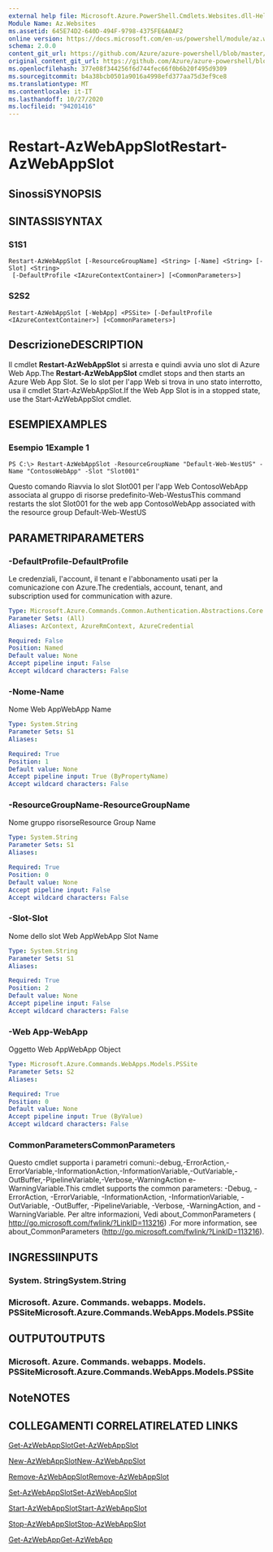 ```yaml
---
external help file: Microsoft.Azure.PowerShell.Cmdlets.Websites.dll-Help.xml
Module Name: Az.Websites
ms.assetid: 645E74D2-640D-494F-9798-4375FE6A0AF2
online version: https://docs.microsoft.com/en-us/powershell/module/az.websites/restart-azwebappslot
schema: 2.0.0
content_git_url: https://github.com/Azure/azure-powershell/blob/master/src/Websites/Websites/help/Restart-AzWebAppSlot.md
original_content_git_url: https://github.com/Azure/azure-powershell/blob/master/src/Websites/Websites/help/Restart-AzWebAppSlot.md
ms.openlocfilehash: 377e08f344256f6d744fec66f0b6b20f495d9309
ms.sourcegitcommit: b4a38bcb0501a9016a4998efd377aa75d3ef9ce8
ms.translationtype: MT
ms.contentlocale: it-IT
ms.lasthandoff: 10/27/2020
ms.locfileid: "94201416"
---
```

# <span data-ttu-id="74de6-101">Restart-AzWebAppSlot</span><span class="sxs-lookup"><span data-stu-id="74de6-101">Restart-AzWebAppSlot</span></span>

## <span data-ttu-id="74de6-102">Sinossi</span><span class="sxs-lookup"><span data-stu-id="74de6-102">SYNOPSIS</span></span>

## <span data-ttu-id="74de6-103">SINTASSI</span><span class="sxs-lookup"><span data-stu-id="74de6-103">SYNTAX</span></span>

### <span data-ttu-id="74de6-104">S1</span><span class="sxs-lookup"><span data-stu-id="74de6-104">S1</span></span>
```
Restart-AzWebAppSlot [-ResourceGroupName] <String> [-Name] <String> [-Slot] <String>
 [-DefaultProfile <IAzureContextContainer>] [<CommonParameters>]
```

### <span data-ttu-id="74de6-105">S2</span><span class="sxs-lookup"><span data-stu-id="74de6-105">S2</span></span>
```
Restart-AzWebAppSlot [-WebApp] <PSSite> [-DefaultProfile <IAzureContextContainer>] [<CommonParameters>]
```

## <span data-ttu-id="74de6-106">Descrizione</span><span class="sxs-lookup"><span data-stu-id="74de6-106">DESCRIPTION</span></span>
<span data-ttu-id="74de6-107">Il cmdlet **Restart-AzWebAppSlot** si arresta e quindi avvia uno slot di Azure Web App.</span><span class="sxs-lookup"><span data-stu-id="74de6-107">The **Restart-AzWebAppSlot** cmdlet stops and then starts an Azure Web App Slot.</span></span>
<span data-ttu-id="74de6-108">Se lo slot per l'app Web si trova in uno stato interrotto, usa il cmdlet Start-AzWebAppSlot.</span><span class="sxs-lookup"><span data-stu-id="74de6-108">If the Web App Slot is in a stopped state, use the Start-AzWebAppSlot cmdlet.</span></span>

## <span data-ttu-id="74de6-109">ESEMPI</span><span class="sxs-lookup"><span data-stu-id="74de6-109">EXAMPLES</span></span>

### <span data-ttu-id="74de6-110">Esempio 1</span><span class="sxs-lookup"><span data-stu-id="74de6-110">Example 1</span></span>
```
PS C:\> Restart-AzWebAppSlot -ResourceGroupName "Default-Web-WestUS" -Name "ContosoWebApp" -Slot "Slot001"
```

<span data-ttu-id="74de6-111">Questo comando Riavvia lo slot Slot001 per l'app Web ContosoWebApp associata al gruppo di risorse predefinito-Web-Westus</span><span class="sxs-lookup"><span data-stu-id="74de6-111">This command restarts the slot Slot001 for the web app ContosoWebApp associated with the resource group Default-Web-WestUS</span></span>

## <span data-ttu-id="74de6-112">PARAMETRI</span><span class="sxs-lookup"><span data-stu-id="74de6-112">PARAMETERS</span></span>

### <span data-ttu-id="74de6-113">-DefaultProfile</span><span class="sxs-lookup"><span data-stu-id="74de6-113">-DefaultProfile</span></span>
<span data-ttu-id="74de6-114">Le credenziali, l'account, il tenant e l'abbonamento usati per la comunicazione con Azure.</span><span class="sxs-lookup"><span data-stu-id="74de6-114">The credentials, account, tenant, and subscription used for communication with azure.</span></span>

```yaml
Type: Microsoft.Azure.Commands.Common.Authentication.Abstractions.Core.IAzureContextContainer
Parameter Sets: (All)
Aliases: AzContext, AzureRmContext, AzureCredential

Required: False
Position: Named
Default value: None
Accept pipeline input: False
Accept wildcard characters: False
```

### <span data-ttu-id="74de6-115">-Nome</span><span class="sxs-lookup"><span data-stu-id="74de6-115">-Name</span></span>
<span data-ttu-id="74de6-116">Nome Web App</span><span class="sxs-lookup"><span data-stu-id="74de6-116">WebApp Name</span></span>

```yaml
Type: System.String
Parameter Sets: S1
Aliases:

Required: True
Position: 1
Default value: None
Accept pipeline input: True (ByPropertyName)
Accept wildcard characters: False
```

### <span data-ttu-id="74de6-117">-ResourceGroupName</span><span class="sxs-lookup"><span data-stu-id="74de6-117">-ResourceGroupName</span></span>
<span data-ttu-id="74de6-118">Nome gruppo risorse</span><span class="sxs-lookup"><span data-stu-id="74de6-118">Resource Group Name</span></span>

```yaml
Type: System.String
Parameter Sets: S1
Aliases:

Required: True
Position: 0
Default value: None
Accept pipeline input: False
Accept wildcard characters: False
```

### <span data-ttu-id="74de6-119">-Slot</span><span class="sxs-lookup"><span data-stu-id="74de6-119">-Slot</span></span>
<span data-ttu-id="74de6-120">Nome dello slot Web App</span><span class="sxs-lookup"><span data-stu-id="74de6-120">WebApp Slot Name</span></span>

```yaml
Type: System.String
Parameter Sets: S1
Aliases:

Required: True
Position: 2
Default value: None
Accept pipeline input: False
Accept wildcard characters: False
```

### <span data-ttu-id="74de6-121">-Web App</span><span class="sxs-lookup"><span data-stu-id="74de6-121">-WebApp</span></span>
<span data-ttu-id="74de6-122">Oggetto Web App</span><span class="sxs-lookup"><span data-stu-id="74de6-122">WebApp Object</span></span>

```yaml
Type: Microsoft.Azure.Commands.WebApps.Models.PSSite
Parameter Sets: S2
Aliases:

Required: True
Position: 0
Default value: None
Accept pipeline input: True (ByValue)
Accept wildcard characters: False
```

### <span data-ttu-id="74de6-123">CommonParameters</span><span class="sxs-lookup"><span data-stu-id="74de6-123">CommonParameters</span></span>
<span data-ttu-id="74de6-124">Questo cmdlet supporta i parametri comuni:-debug,-ErrorAction,-ErrorVariable,-InformationAction,-InformationVariable,-OutVariable,-OutBuffer,-PipelineVariable,-Verbose,-WarningAction e-WarningVariable.</span><span class="sxs-lookup"><span data-stu-id="74de6-124">This cmdlet supports the common parameters: -Debug, -ErrorAction, -ErrorVariable, -InformationAction, -InformationVariable, -OutVariable, -OutBuffer, -PipelineVariable, -Verbose, -WarningAction, and -WarningVariable.</span></span> <span data-ttu-id="74de6-125">Per altre informazioni, Vedi about_CommonParameters ( http://go.microsoft.com/fwlink/?LinkID=113216) .</span><span class="sxs-lookup"><span data-stu-id="74de6-125">For more information, see about_CommonParameters (http://go.microsoft.com/fwlink/?LinkID=113216).</span></span>

## <span data-ttu-id="74de6-126">INGRESSI</span><span class="sxs-lookup"><span data-stu-id="74de6-126">INPUTS</span></span>

### <span data-ttu-id="74de6-127">System. String</span><span class="sxs-lookup"><span data-stu-id="74de6-127">System.String</span></span>

### <span data-ttu-id="74de6-128">Microsoft. Azure. Commands. webapps. Models. PSSite</span><span class="sxs-lookup"><span data-stu-id="74de6-128">Microsoft.Azure.Commands.WebApps.Models.PSSite</span></span>

## <span data-ttu-id="74de6-129">OUTPUT</span><span class="sxs-lookup"><span data-stu-id="74de6-129">OUTPUTS</span></span>

### <span data-ttu-id="74de6-130">Microsoft. Azure. Commands. webapps. Models. PSSite</span><span class="sxs-lookup"><span data-stu-id="74de6-130">Microsoft.Azure.Commands.WebApps.Models.PSSite</span></span>

## <span data-ttu-id="74de6-131">Note</span><span class="sxs-lookup"><span data-stu-id="74de6-131">NOTES</span></span>

## <span data-ttu-id="74de6-132">COLLEGAMENTI CORRELATI</span><span class="sxs-lookup"><span data-stu-id="74de6-132">RELATED LINKS</span></span>

[<span data-ttu-id="74de6-133">Get-AzWebAppSlot</span><span class="sxs-lookup"><span data-stu-id="74de6-133">Get-AzWebAppSlot</span></span>](./Get-AzWebAppSlot.md)

[<span data-ttu-id="74de6-134">New-AzWebAppSlot</span><span class="sxs-lookup"><span data-stu-id="74de6-134">New-AzWebAppSlot</span></span>](./New-AzWebAppSlot.md)

[<span data-ttu-id="74de6-135">Remove-AzWebAppSlot</span><span class="sxs-lookup"><span data-stu-id="74de6-135">Remove-AzWebAppSlot</span></span>](./Remove-AzWebAppSlot.md)

[<span data-ttu-id="74de6-136">Set-AzWebAppSlot</span><span class="sxs-lookup"><span data-stu-id="74de6-136">Set-AzWebAppSlot</span></span>](./Set-AzWebAppSlot.md)

[<span data-ttu-id="74de6-137">Start-AzWebAppSlot</span><span class="sxs-lookup"><span data-stu-id="74de6-137">Start-AzWebAppSlot</span></span>](./Start-AzWebAppSlot.md)

[<span data-ttu-id="74de6-138">Stop-AzWebAppSlot</span><span class="sxs-lookup"><span data-stu-id="74de6-138">Stop-AzWebAppSlot</span></span>](./Stop-AzWebAppSlot.md)

[<span data-ttu-id="74de6-139">Get-AzWebApp</span><span class="sxs-lookup"><span data-stu-id="74de6-139">Get-AzWebApp</span></span>](./Get-AzWebApp.md)
